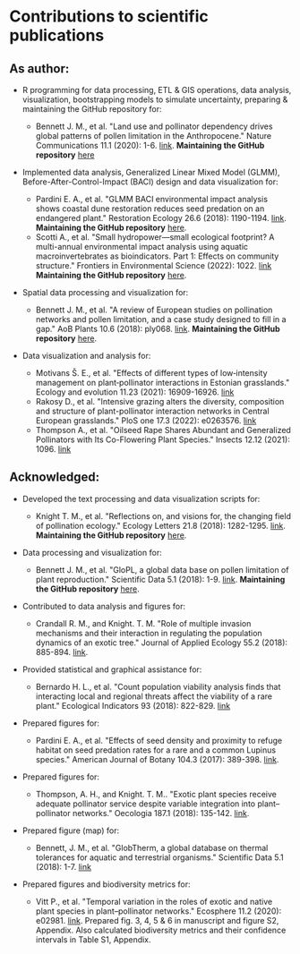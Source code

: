 # Contributions to scientific publications

## As author:

- R programming for data processing, ETL & GIS operations, data analysis, visualization, bootstrapping models to simulate uncertainty, preparing & maintaining the GitHub repository for: 
  - Bennett J. M., et al. "Land use and pollinator dependency drives global patterns of pollen limitation in the Anthropocene." Nature Communications 11.1 (2020): 1-6. [link](https://www.nature.com/articles/s41467-020-17751-y).
**Maintaining the GitHub repository** [here](https://github.com/idiv-biodiversity/pollen-limitation-land-use)

- Implemented data analysis, Generalized Linear Mixed Model (GLMM), Before-After-Control-Impact (BACI) design and data visualization for: 
  - Pardini E. A., et al. "GLMM BACI environmental impact analysis shows coastal dune restoration reduces seed predation on an endangered plant." Restoration Ecology 26.6 (2018): 1190-1194. [link](https://onlinelibrary.wiley.com/doi/abs/10.1111/rec.12678). 
**Maintaining the GitHub repository** [here](https://github.com/idiv-biodiversity/BACI_GLMM).
  - Scotti A., et al. "Small hydropower—small ecological footprint? A multi-annual environmental impact analysis using aquatic macroinvertebrates as bioindicators. Part 1: Effects on community structure." Frontiers in Environmental Science (2022): 1022. [link](https://www.frontiersin.org/articles/10.3389/fenvs.2022.902603/full)
**Maintaining the GitHub repository** [here](https://github.com/valentinitnelav/Saldur-ROR-analysis).

- Spatial data processing and visualization for:
  - Bennett J. M., et al. "A review of European studies on pollination networks and pollen limitation, and a case study designed to fill in a gap." AoB Plants 10.6 (2018): ply068. [link](https://doi.org/10.1093/aobpla/ply068).
**Maintaining the GitHub repository** [here](https://github.com/idiv-biodiversity/plant-pollinator-romania).

- Data visualization and analysis for:
  - Motivans Š. E., et al. "Effects of different types of low‐intensity management on plant‐pollinator interactions in Estonian grasslands." Ecology and evolution 11.23 (2021): 16909-16926. [link](https://onlinelibrary.wiley.com/doi/full/10.1002/ece3.8325)
  - Rakosy D., et al. "Intensive grazing alters the diversity, composition and structure of plant-pollinator interaction networks in Central European grasslands." PloS one 17.3 (2022): e0263576. [link](https://journals.plos.org/plosone/article?id=10.1371/journal.pone.0263576)
  - Thompson A., et al. "Oilseed Rape Shares Abundant and Generalized Pollinators with Its Co-Flowering Plant Species." Insects 12.12 (2021): 1096. [link](https://www.mdpi.com/2075-4450/12/12/1096)

## Acknowledged:

- Developed the text processing and data visualization scripts for: 
  - Knight T. M., et al. "Reflections on, and visions for, the changing field of pollination ecology." Ecology Letters 21.8 (2018): 1282-1295. [link](https://onlinelibrary.wiley.com/doi/abs/10.1111/ele.13094). 
**Maintaining the GitHub repository** [here](https://github.com/idiv-biodiversity/reflections_pollination_ecology).

- Data processing and visualization for:
  - Bennett J. M., et al. "GloPL, a global data base on pollen limitation of plant reproduction." Scientific Data 5.1 (2018): 1-9. [link](https://www.nature.com/articles/sdata2018249).
**Maintaining the GitHub repository** [here](https://github.com/idiv-biodiversity/pollen-limitation-data-descriptor).

- Contributed to data analysis and figures for: 
  - Crandall R. M., and Knight. T. M. "Role of multiple invasion mechanisms and their interaction in regulating the population dynamics of an exotic tree." Journal of Applied Ecology 55.2 (2018): 885-894. [link](https://besjournals.onlinelibrary.wiley.com/doi/abs/10.1111/1365-2664.13020).

- Provided statistical and graphical assistance for:
  - Bernardo H. L., et al. "Count population viability analysis finds that interacting local and regional threats affect the viability of a rare plant." Ecological Indicators 93 (2018): 822-829. [link](https://www.sciencedirect.com/science/article/pii/S1470160X18304345)

- Prepared figures for: 
  - Pardini E. A., et al. "Effects of seed density and proximity to refuge habitat on seed predation rates for a rare and a common Lupinus species." American Journal of Botany 104.3 (2017): 389-398. [link](https://onlinelibrary.wiley.com/doi/full/10.3732/ajb.1600290).

- Prepared figures for: 
  - Thompson, A. H., and Knight. T. M.. "Exotic plant species receive adequate pollinator service despite variable integration into plant–pollinator networks." Oecologia 187.1 (2018): 135-142. [link](https://link.springer.com/article/10.1007/s00442-018-4096-4).

- Prepared figure (map) for:
  - Bennett, J. M., et al. "GlobTherm, a global database on thermal tolerances for aquatic and terrestrial organisms." Scientific Data 5.1 (2018): 1-7. [link](https://www.nature.com/articles/sdata201822)

- Prepared figures and biodiversity metrics for: 
  - Vitt P., et al. "Temporal variation in the roles of exotic and native plant species in plant–pollinator networks." Ecosphere 11.2 (2020): e02981. [link](https://esajournals.onlinelibrary.wiley.com/doi/10.1002/ecs2.2981). 
  Prepared fig. 3, 4, 5 & 6 in manuscript and figure S2, Appendix. Also calculated biodiversity metrics and their confidence intervals in Table S1, Appendix.

